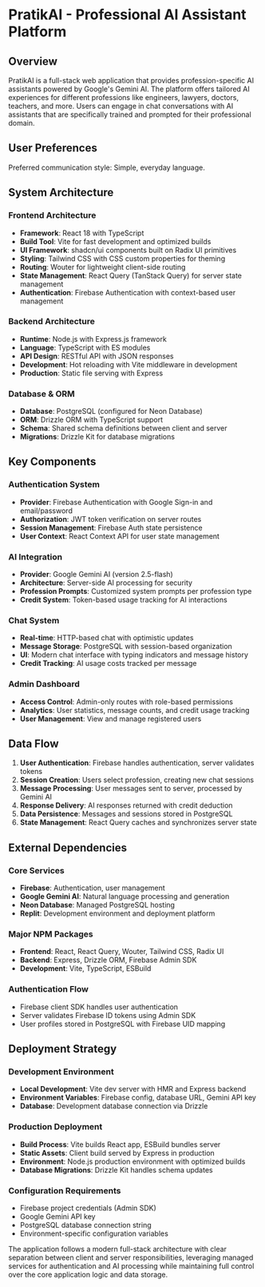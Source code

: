 # PratikAI - Professional AI Assistant Platform

## Overview

PratikAI is a full-stack web application that provides profession-specific AI assistants powered by Google's Gemini AI. The platform offers tailored AI experiences for different professions like engineers, lawyers, doctors, teachers, and more. Users can engage in chat conversations with AI assistants that are specifically trained and prompted for their professional domain.

## User Preferences

Preferred communication style: Simple, everyday language.

## System Architecture

### Frontend Architecture
- **Framework**: React 18 with TypeScript
- **Build Tool**: Vite for fast development and optimized builds
- **UI Framework**: shadcn/ui components built on Radix UI primitives
- **Styling**: Tailwind CSS with CSS custom properties for theming
- **Routing**: Wouter for lightweight client-side routing
- **State Management**: React Query (TanStack Query) for server state management
- **Authentication**: Firebase Authentication with context-based user management

### Backend Architecture
- **Runtime**: Node.js with Express.js framework
- **Language**: TypeScript with ES modules
- **API Design**: RESTful API with JSON responses
- **Development**: Hot reloading with Vite middleware in development
- **Production**: Static file serving with Express

### Database & ORM
- **Database**: PostgreSQL (configured for Neon Database)
- **ORM**: Drizzle ORM with TypeScript support
- **Schema**: Shared schema definitions between client and server
- **Migrations**: Drizzle Kit for database migrations

## Key Components

### Authentication System
- **Provider**: Firebase Authentication with Google Sign-in and email/password
- **Authorization**: JWT token verification on server routes
- **Session Management**: Firebase Auth state persistence
- **User Context**: React Context API for user state management

### AI Integration
- **Provider**: Google Gemini AI (version 2.5-flash)
- **Architecture**: Server-side AI processing for security
- **Profession Prompts**: Customized system prompts per profession type
- **Credit System**: Token-based usage tracking for AI interactions

### Chat System
- **Real-time**: HTTP-based chat with optimistic updates
- **Message Storage**: PostgreSQL with session-based organization
- **UI**: Modern chat interface with typing indicators and message history
- **Credit Tracking**: AI usage costs tracked per message

### Admin Dashboard
- **Access Control**: Admin-only routes with role-based permissions
- **Analytics**: User statistics, message counts, and credit usage tracking
- **User Management**: View and manage registered users

## Data Flow

1. **User Authentication**: Firebase handles authentication, server validates tokens
2. **Session Creation**: Users select profession, creating new chat sessions
3. **Message Processing**: User messages sent to server, processed by Gemini AI
4. **Response Delivery**: AI responses returned with credit deduction
5. **Data Persistence**: Messages and sessions stored in PostgreSQL
6. **State Management**: React Query caches and synchronizes server state

## External Dependencies

### Core Services
- **Firebase**: Authentication, user management
- **Google Gemini AI**: Natural language processing and generation
- **Neon Database**: Managed PostgreSQL hosting
- **Replit**: Development environment and deployment platform

### Major NPM Packages
- **Frontend**: React, React Query, Wouter, Tailwind CSS, Radix UI
- **Backend**: Express, Drizzle ORM, Firebase Admin SDK
- **Development**: Vite, TypeScript, ESBuild

### Authentication Flow
- Firebase client SDK handles user authentication
- Server validates Firebase ID tokens using Admin SDK
- User profiles stored in PostgreSQL with Firebase UID mapping

## Deployment Strategy

### Development Environment
- **Local Development**: Vite dev server with HMR and Express backend
- **Environment Variables**: Firebase config, database URL, Gemini API key
- **Database**: Development database connection via Drizzle

### Production Deployment
- **Build Process**: Vite builds React app, ESBuild bundles server
- **Static Assets**: Client build served by Express in production
- **Environment**: Node.js production environment with optimized builds
- **Database Migrations**: Drizzle Kit handles schema updates

### Configuration Requirements
- Firebase project credentials (Admin SDK)
- Google Gemini API key
- PostgreSQL database connection string
- Environment-specific configuration variables

The application follows a modern full-stack architecture with clear separation between client and server responsibilities, leveraging managed services for authentication and AI processing while maintaining full control over the core application logic and data storage.
